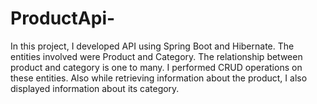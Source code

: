 # ProductApi-

In this project, I developed API using Spring Boot and Hibernate. The entities involved were Product and Category.
The relationship between product and category is one to many. I performed CRUD operations on these entities. Also while retrieving information about the product, I also displayed information about its category.
